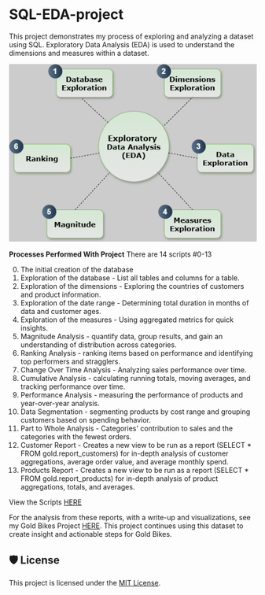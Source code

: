 # SQL-EDA-project

This project demonstrates my process of exploring and analyzing a dataset using SQL. Exploratory Data Analysis (EDA) is used to understand the dimensions and measures within a dataset. 

![alt text](https://github.com/nathandavis8/SQL-EDA-project/blob/main/EDA%20Diagram.drawio.png?raw=true)

**Processes Performed With Project**
There are 14 scripts #0-13

00. The initial creation of the database
01. Exploration of the database - List all tables and columns for a table.
02. Exploration of the dimensions - Exploring the countries of customers and product information.
03. Exploration of the date range - Determining total duration in months of data and customer ages.
04. Exploration of the measures - Using aggregated metrics for quick insights.
05. Magnitude Analysis - quantify data, group results, and gain an understanding of distribution across categories.
06. Ranking Analysis - ranking items based on performance and identifying top performers and stragglers.
07. Change Over Time Analysis - Analyzing sales performance over time.
08. Cumulative Analysis - calculating running totals, moving averages, and tracking performance over time.
09. Performance Analysis - measuring the performance of products and year-over-year analysis.
10. Data Segmentation - segmenting products by cost range and grouping customers based on spending behavior.
11. Part to Whole Analysis - Categories' contribution to sales and the categories with the fewest orders.
12. Customer Report - Creates a new view to be run as a report (SELECT * FROM gold.report_customers) for in-depth analysis of customer aggregations, average order value, and average monthly spend.
13. Products Report - Creates a new view to be run as a report (SELECT * FROM gold.report_products) for in-depth analysis of product aggregations, totals, and averages.

View the Scripts [HERE](Scripts)

For the analysis from these reports, with a write-up and visualizations, see my Gold Bikes Project [HERE](). This project continues using this dataset to create insight and actionable steps for Gold Bikes.

## 🛡️ License

This project is licensed under the [MIT License](LICENSE).
